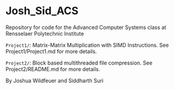 # Josh_Sid_ACS
Repository for code for the Advanced Computer Systems class at Rensselaer Polytechnic Institute

`Project1/`: Matrix-Matrix Multiplication with SIMD Instructions. See Project1/Project1.md for more details.

`Project2/`: Block based multithreaded file compression. See Project2/README.md for more details.

By Joshua Wildfeuer and Siddharth Suri
